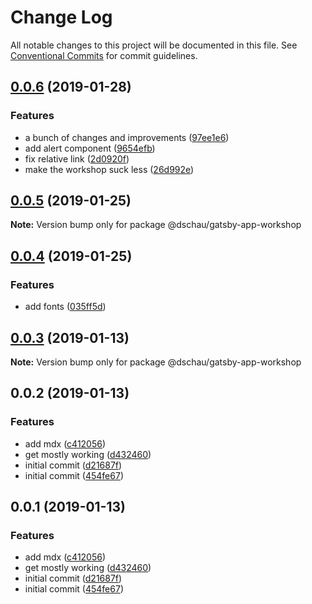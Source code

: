 # Change Log

All notable changes to this project will be documented in this file.
See [Conventional Commits](https://conventionalcommits.org) for commit guidelines.

## [0.0.6](https://github.com/dschau/gatsby-drupal-workshop/compare/@dschau/gatsby-app-workshop@0.0.5...@dschau/gatsby-app-workshop@0.0.6) (2019-01-28)

### Features

- a bunch of changes and improvements ([97ee1e6](https://github.com/dschau/gatsby-drupal-workshop/commit/97ee1e6))
- add alert component ([9654efb](https://github.com/dschau/gatsby-drupal-workshop/commit/9654efb))
- fix relative link ([2d0920f](https://github.com/dschau/gatsby-drupal-workshop/commit/2d0920f))
- make the workshop suck less ([26d992e](https://github.com/dschau/gatsby-drupal-workshop/commit/26d992e))

## [0.0.5](https://github.com/dschau/gatsby-drupal-workshop/compare/@dschau/gatsby-app-workshop@0.0.4...@dschau/gatsby-app-workshop@0.0.5) (2019-01-25)

**Note:** Version bump only for package @dschau/gatsby-app-workshop

## [0.0.4](https://github.com/dschau/gatsby-drupal-workshop/compare/@dschau/gatsby-app-workshop@0.0.3...@dschau/gatsby-app-workshop@0.0.4) (2019-01-25)

### Features

- add fonts ([035ff5d](https://github.com/dschau/gatsby-drupal-workshop/commit/035ff5d))

## [0.0.3](https://github.com/gatsbyjs/gatsby-starter-default/compare/@dschau/gatsby-app-workshop@0.0.2...@dschau/gatsby-app-workshop@0.0.3) (2019-01-13)

**Note:** Version bump only for package @dschau/gatsby-app-workshop

## 0.0.2 (2019-01-13)

### Features

- add mdx ([c412056](https://github.com/gatsbyjs/gatsby-starter-default/commit/c412056))
- get mostly working ([d432460](https://github.com/gatsbyjs/gatsby-starter-default/commit/d432460))
- initial commit ([d21687f](https://github.com/gatsbyjs/gatsby-starter-default/commit/d21687f))
- initial commit ([454fe67](https://github.com/gatsbyjs/gatsby-starter-default/commit/454fe67))

## 0.0.1 (2019-01-13)

### Features

- add mdx ([c412056](https://github.com/gatsbyjs/gatsby-starter-default/commit/c412056))
- get mostly working ([d432460](https://github.com/gatsbyjs/gatsby-starter-default/commit/d432460))
- initial commit ([d21687f](https://github.com/gatsbyjs/gatsby-starter-default/commit/d21687f))
- initial commit ([454fe67](https://github.com/gatsbyjs/gatsby-starter-default/commit/454fe67))
